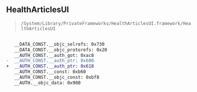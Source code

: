 ## HealthArticlesUI

> `/System/Library/PrivateFrameworks/HealthArticlesUI.framework/HealthArticlesUI`

```diff

   __DATA_CONST.__objc_selrefs: 0x730
   __DATA_CONST.__objc_protorefs: 0x20
   __AUTH_CONST.__auth_got: 0xac8
-  __AUTH_CONST.__auth_ptr: 0x600
+  __AUTH_CONST.__auth_ptr: 0x618
   __AUTH_CONST.__const: 0xb60
   __AUTH_CONST.__objc_const: 0xbf8
   __AUTH.__objc_data: 0x900

```
